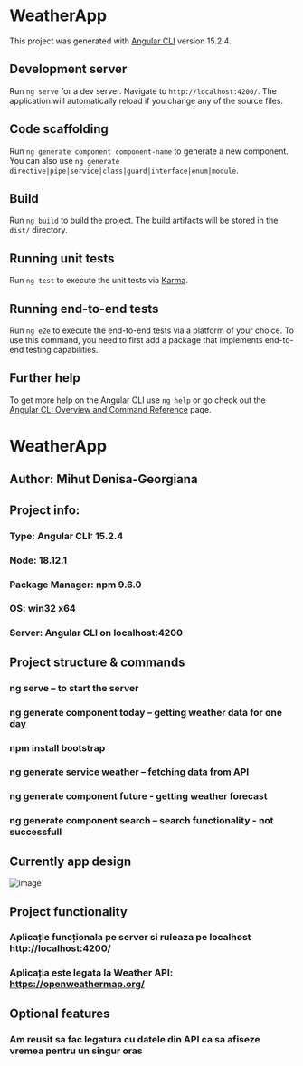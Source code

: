 # WeatherApp

This project was generated with [Angular CLI](https://github.com/angular/angular-cli) version 15.2.4.

## Development server

Run `ng serve` for a dev server. Navigate to `http://localhost:4200/`. The application will automatically reload if you change any of the source files.

## Code scaffolding

Run `ng generate component component-name` to generate a new component. You can also use `ng generate directive|pipe|service|class|guard|interface|enum|module`.

## Build

Run `ng build` to build the project. The build artifacts will be stored in the `dist/` directory.

## Running unit tests

Run `ng test` to execute the unit tests via [Karma](https://karma-runner.github.io).

## Running end-to-end tests

Run `ng e2e` to execute the end-to-end tests via a platform of your choice. To use this command, you need to first add a package that implements end-to-end testing capabilities.

## Further help

To get more help on the Angular CLI use `ng help` or go check out the [Angular CLI Overview and Command Reference](https://angular.io/cli) page.
# WeatherApp

## Author: Mihut Denisa-Georgiana

## Project info:
###	Type: Angular CLI: 15.2.4
###	Node: 18.12.1
### Package Manager: npm 9.6.0
###	OS: win32 x64
###	Server: Angular CLI on localhost:4200
##	Project structure & commands
### ng serve – to start the server
###  ng generate component today – getting weather data for one day
###  npm install bootstrap 
### ng generate service weather – fetching data from API
###  ng generate component future - getting weather forecast
### ng generate component search – search functionality - not successfull

## Currently app design
 ![image](https://user-images.githubusercontent.com/73034929/231351994-6cb2d03d-2fc8-4351-bbaf-33d3df597dcd.png)

## Project functionality
###	Aplicație funcționala pe server si ruleaza pe localhost http://localhost:4200/
###	Aplicația este legata la Weather API: https://openweathermap.org/
## Optional features 
###	Am reusit sa fac legatura cu datele din API ca sa afiseze vremea pentru un singur oras




